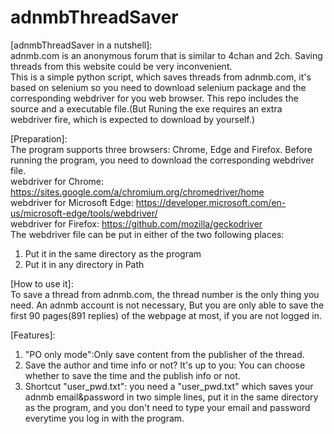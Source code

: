 # adnmbThreadSaver

[adnmbThreadSaver in a nutshell]:  
adnmb.com is an anonymous forum that is similar to 4chan and 2ch. Saving threads from this website could be very inconvenient.  
This is a simple python script, which saves threads from adnmb.com, it's based on selenium so you need to download selenium package and the corresponding webdriver for you web browser. This repo includes the source and a executable file.(But Runing the exe requires an extra webdriver fire, which is expected to download by yourself.)  
    
[Preparation]:  
The program supports three browsers: Chrome, Edge and Firefox. Before running the program, you need to download the corresponding webdriver file.  
webdriver for Chrome: https://sites.google.com/a/chromium.org/chromedriver/home  
webdriver for Microsoft Edge: https://developer.microsoft.com/en-us/microsoft-edge/tools/webdriver/  
webdriver for Firefox: https://github.com/mozilla/geckodriver  
The webdriver file can be put in either of the two following places:  
1. Put it in the same directory as the program  
2. Put it in any directory in Path  
  
[How to use it]:  
To save a thread from adnmb.com, the thread number is the only thing you need. An adnmb account is not necessary, But you are only able to save the first 90 pages(891 replies) of the webpage at most, if you are not logged in.  

[Features]:  
1. "PO only mode":Only save content from the publisher of the thread.  
2. Save the author and time info or not? It's up to you: You can choose whether to save the time and the publish info or not.  
3. Shortcut "user_pwd.txt": you need a "user_pwd.txt" which saves your adnmb email&password in two simple lines, put it in the same directory as the program, and you don't need to type your email and password everytime you log in with the program.  
